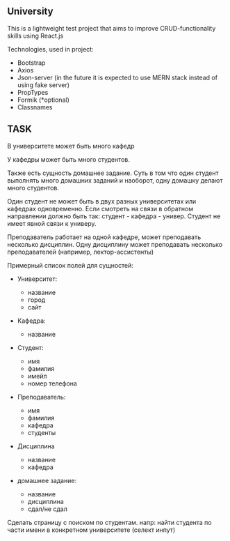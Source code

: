 ## University

This is a lightweight test project that aims to improve CRUD-functionality skills using React.js

Technologies, used in project:
* Bootstrap
* Axios
* Json-server (in the future it is expected tо use MERN stack instead of using fake server)
* PropTypes
* Formik (*optional)
* Classnames


## TASK
В университете может быть много кафедр

У кафедры может быть много студентов.

Также есть сущность домашнее задание. Суть в том что один студент выполнять много домашних заданий и наоборот, одну домашку делают много студентов.

Один студент не может быть в двух разных университетах или кафедрах одновременно. Если смотреть на связи в обратном направлении должно быть так: студент - кафедра - универ.
Студент не имеет явной связи к универу.

Преподаватель работает на одной кафедре, может преподавать несколько дисциплин. Одну дисциплину может преподавать несколько преподавателей (например, лектор-ассистенты)

Примерный список полей для сущностей:

* Университет:
    * название
    * город
    * сайт
* Кафедра:
    * название

* Студент:
    * имя
    * фамилия
    * имейл
    * номер телефона
* Преподаватель:
    * имя
    * фамилия
    * кафедра
    * студенты
* Дисциплина
    * название
    * кафедра

* домашнее задание:
    * название
    * дисциплина
    * сдал/не сдал

Сделать страницу с поиском по студентам. напр: найти студента по части имени в конкретном университете (селект инпут) 
